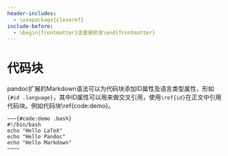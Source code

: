```yaml
---
header-includes:
  - \usepackage{cleveref}
include-before:
  - \begin{frontmatter}这里是前言\end{frontmatter}
---
```



# 代码块
pandoc扩展的Markdown语法可以为代码块添加ID属性及语言类型属性，形如`{#id .language}`，其中ID属性可以用来做交叉引用，使用`\ref{id}`在正文中引用代码块。例如代码块\ref{code:demo}。

```{#code:demo .bash}
~~~{#code:demo .bash}
#!/bin/bash
echo "Hello LaTeX"
echo "Hello Pandoc"
echo "Hello Markdown"
~~~~
```
